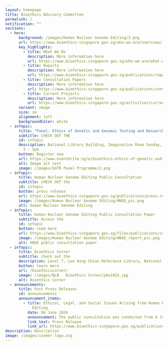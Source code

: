 ```yaml
---
layout: homepage
title: Bioethics Advisory Committee
permalink: /
notification: ""
sections:
  - hero:
      background: /images/Human Nuclear Genome Editing/3.png
      url: https://www.bioethics-singapore.gov.sg/who-we-are/overview/
      key_highlights:
        - title: What We Do
          description: More information here
          url: https://www.bioethics-singapore.gov.sg/who-we-are/what-we-do/
        - title: Reports
          description: More information here
          url: https://www.bioethics-singapore.gov.sg/publications/reports/
        - title: Consultation Papers
          description: More information here
          url: https://www.bioethics-singapore.gov.sg/publications/consultation-papers/
        - title: Current Projects
          description: More information here
          url: https://www.bioethics-singapore.gov.sg/activities/current-projects/
      variant: image
      size: sm
      alignment: left
      backgroundColor: white
  - infopic:
      title: "Panel: Ethics of Genetic and Genomic Testing and Research"
      subtitle: CHECK OUT THE
      id: infopic
      description: National Library Building, Imagination Room Sunday, September 29 ·
        3 - 5pm
      button: Register now
      url: https://www.eventbrite.sg/e/bioethics-ethics-of-genetic-and-genomic-testing-and-research-tickets-936296055707
      alt: Image alt text
      image: /images/GGTR Panel Programme/2.png
  - infopic:
      title: Human Nuclear Genome Editing Public Consultation
      subtitle: CHECK OUT the
      id: infopic
      button: press release
      url: https://www.bioethics-singapore.gov.sg/publications/press-releases/bac-hnge-press-release/
      image: /images/Human Nuclear Genome Editing/HNGE_pic.png
      alt: Human Nuclear Genome Editing
  - infopic:
      title: Human Nuclear Genome Editing Public Consultation Paper
      subtitle: Access the
      id: infopic
      button: read more
      url: https://www.bioethics-singapore.gov.sg/files/publications/consultation-papers/hnge_public_consultation_paper.pdf
      image: /images/Human Nuclear Genome Editing/HNGE_report_pic.png
      alt: HNGE public consultation paper
  - infopic:
      title: Bioethics Corner
      subtitle: check out the
      description: Level 7, Lee Kong Chian Reference Library, National Library Building
      button: learn more
      url: /bioethicscorner/
      image: /images/NLB   Bioethics Corner/p8a1015.jpg
      alt: Bioethics Corner
  - announcements:
      title: Past Press Releases
      id: announcements
      announcement_items:
        - title: Ethical, Legal, and Social Issues Arising from Human Nuclear Genome
            Editing
          date: 06 June 2024
          announcement: The public consultation was conducted from 6 June to 16 August 2024.
          link_text: Press Release
          link_url: https://www.bioethics-singapore.gov.sg/publications/press-releases/bac-hnge-press-release/
description: Description
image: /images/isomer-logo.svg
---
```

